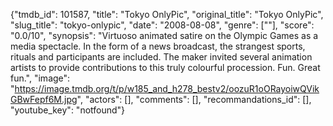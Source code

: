 {"tmdb_id": 101587, "title": "Tokyo OnlyPic", "original_title": "Tokyo OnlyPic", "slug_title": "tokyo-onlypic", "date": "2008-08-08", "genre": [""], "score": "0.0/10", "synopsis": "Virtuoso animated satire on the Olympic Games as a media spectacle. In the form of a news broadcast, the strangest sports, rituals and participants are included. The maker invited several animation artists to provide contributions to this truly colourful procession. Fun. Great fun.", "image": "https://image.tmdb.org/t/p/w185_and_h278_bestv2/oozuR1oORayoiwQVikGBwFepf6M.jpg", "actors": [], "comments": [], "recommandations_id": [], "youtube_key": "notfound"}